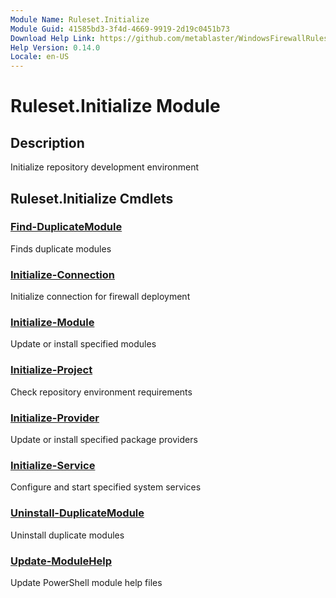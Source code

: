 ```yaml
---
Module Name: Ruleset.Initialize
Module Guid: 41585bd3-3f4d-4669-9919-2d19c0451b73
Download Help Link: https://github.com/metablaster/WindowsFirewallRuleset/tree/master/Config/HelpContent/0.14.0
Help Version: 0.14.0
Locale: en-US
---
```


# Ruleset.Initialize Module

## Description

Initialize repository development environment

## Ruleset.Initialize Cmdlets

### [Find-DuplicateModule](Find-DuplicateModule.md)

Finds duplicate modules

### [Initialize-Connection](Initialize-Connection.md)

Initialize connection for firewall deployment

### [Initialize-Module](Initialize-Module.md)

Update or install specified modules

### [Initialize-Project](Initialize-Project.md)

Check repository environment requirements

### [Initialize-Provider](Initialize-Provider.md)

Update or install specified package providers

### [Initialize-Service](Initialize-Service.md)

Configure and start specified system services

### [Uninstall-DuplicateModule](Uninstall-DuplicateModule.md)

Uninstall duplicate modules

### [Update-ModuleHelp](Update-ModuleHelp.md)

Update PowerShell module help files
